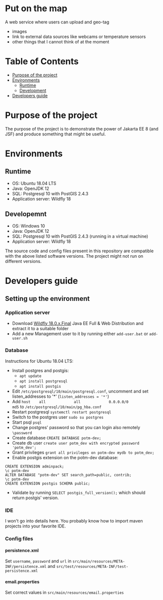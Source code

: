 Put on the map
==============

A web service where users can upload and geo-tag
- images
- link to external data sources like webcams or temperature sensors
- other things that I cannot think of at the moment


# Table of Contents
<!--ts-->
* [Purpose of the project](#purpose-of-the-project)
* [Environments](#environments)
    * [Runtime](##runtime)
    * [Development](##development)
* [Developers guide](#developers-guid)
<!--te-->
# Purpose of the project
The purpose of the project is to demonstrate the power of Jakarta EE 8 (and JSF) and produce
something that might be useful.

# Environments
## Runtime
* OS: Ubuntu 18.04 LTS
* Java: OpenJDK 12
* SQL: Postgresql 10 with PostGIS 2.4.3
* Application server: Wildfly 18

## Developemnt
* OS: Windows 10
* Java: OpenJDK 12
* SQL: Postgresql 10 with PostGIS 2.4.3 (running in a virtual machine)
* Application server: Wildfly 18 

The source code and config files present in this repository are compatible 
with the above listed software versions. The project might not run on different versions.

# Developers guide
## Setting up the environment
### Application server
* Download [Wildfly 18.0.x.Final](https://wildfly.org/downloads/) Java EE Full & Web Distribution and extract it to a suitable folder
* Add a new Management user to it by running either `add-user.bat` or `add-user.sh`

### Database
Instructions for Ubuntu 18.04 LTS:
* Install postgres and postgis:
    * `apt update`
    * `apt install postgresql`
    * `apt install postgis`
* Edit `/etc/postgresql/10/main/postgresql.conf`, uncomment and set listen_addresses to '*' (`listen_addresses = '*'`)
* Add `host    all             all             0.0.0.0/0            md5` to `/etc/postgresql/10/main/pg_hba.conf`
* Restart postgresql `systemctl restart postgresql`
* Switch to the postgres user `sudo su postgres`
* Start psql `psql`
* Change postgres' password so that you can login also remotely `\password`
* Create database `CREATE DATABASE potm-dev;`
* Create db user `create user potm_dev with encrypted password 'potm_dev';`
* Grant privileges `grant all privileges on potm-dev mydb to potm_dev;`
* Enable postgis extension on the potm-dev database:
```$sql
CREATE EXTENSION adminpack;
\c potm-dev
ALTER DATABASE "potm-dev" SET search_path=public, contrib;
\c potm-dev
CREATE EXTENSION postgis SCHEMA public;
```
* Validate by running `SELECT postgis_full_version();` which should return postgis' version.

### IDE
I won't go into details here. You probably know how to import maven projects into your favorite IDE.

### Config files

#### persistence.xml
Set `username`, `password` and `url` in `src/main/resources/META-INF/persistence.xml` and `src/test/resources/META-INF/test-persistence.xml`

#### email.properties
Set correct values in `src/main/resources/email.properties`
